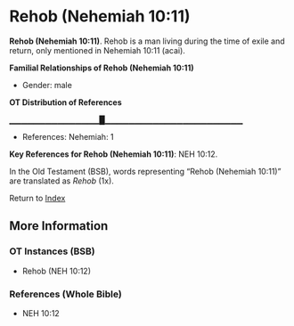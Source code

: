 # Rehob (Nehemiah 10:11)
**Rehob (Nehemiah 10:11)**. 
Rehob is a man living during the time of exile and return, only mentioned in Nehemiah 10:11 (acai). 




**Familial Relationships of Rehob (Nehemiah 10:11)**


* Gender: male


**OT Distribution of References**

▁▁▁▁▁▁▁▁▁▁▁▁▁▁▁█▁▁▁▁▁▁▁▁▁▁▁▁▁▁▁▁▁▁▁▁▁▁▁
* References: Nehemiah: 1



**Key References for Rehob (Nehemiah 10:11)**: 
NEH 10:12. 


In the Old Testament (BSB), words representing “Rehob (Nehemiah 10:11)” are translated as 
*Rehob* (1x). 




Return to [Index](00-Index.md)

## More Information

### OT Instances (BSB)

* Rehob (NEH 10:12)



### References (Whole Bible)

* NEH 10:12



